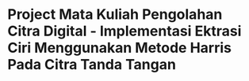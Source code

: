 <h1>Project Mata Kuliah Pengolahan Citra Digital - Implementasi Ektrasi Ciri Menggunakan Metode Harris Pada Citra Tanda Tangan</h1>